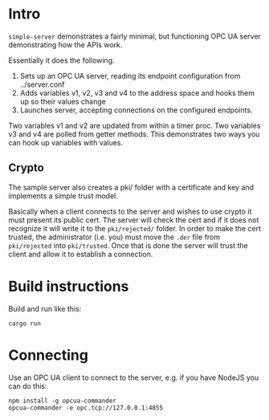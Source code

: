 # Intro

`simple-server` demonstrates a fairly minimal, but functioning OPC UA server demonstrating how the APIs work. 

Essentially it does the following.

1. Sets up an OPC UA server, reading its endpoint configuration from ../server.conf
2. Adds variables v1, v2, v3 and v4 to the address space and hooks them up so their values change
3. Launches server, accepting connections on the configured endpoints.

Two variables v1 and v2 are updated from within a timer proc. Two variables v3 and v4 are polled from getter methods.
This demonstrates two ways you can hook up variables with values.

## Crypto

The sample server also creates a pki/ folder with a certificate and key and implements a simple trust model.

Basically when a client connects to the server and wishes to use crypto it must present its public cert. The server will
check the cert and if it does not recognize it will write it to the `pki/rejected/` folder. In order to make the cert trusted,
the administrator (i.e. you) must move the `.der` file from `pki/rejected` into `pki/trusted`. Once that is done the server
will trust the client and allow it to establish a connection. 

# Build instructions

Build and run like this:

```
cargo run
```

# Connecting

Use an OPC UA client to connect to the server, e.g. if you have NodeJS you can do this:

```
npm install -g opcua-commander
opcua-commander -e opc.tcp://127.0.0.1:4855
```

